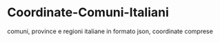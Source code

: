 Coordinate-Comuni-Italiani
==========================

comuni, province e regioni italiane in formato json, coordinate comprese
